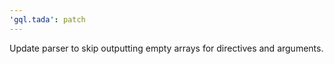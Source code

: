 ```yaml
---
'gql.tada': patch
---
```


Update parser to skip outputting empty arrays for directives and arguments.

